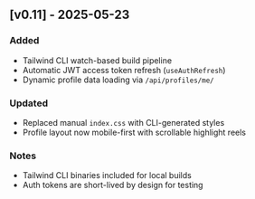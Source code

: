 ## [v0.11] - 2025-05-23

### Added
- Tailwind CLI watch-based build pipeline
- Automatic JWT access token refresh (`useAuthRefresh`)
- Dynamic profile data loading via `/api/profiles/me/`

### Updated
- Replaced manual `index.css` with CLI-generated styles
- Profile layout now mobile-first with scrollable highlight reels

### Notes
- Tailwind CLI binaries included for local builds
- Auth tokens are short-lived by design for testing
